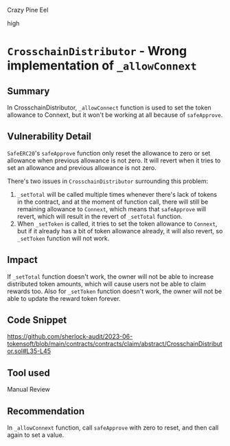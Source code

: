 Crazy Pine Eel

high

# `CrosschainDistributor` - Wrong implementation of `_allowConnext`

## Summary
In CrosschainDistributor, `_allowConnect` function is used to set the token allowance to Connext, but it won't be working at all because of `safeApprove`.

## Vulnerability Detail
`SafeERC20`'s `safeApprove` function only reset the allowance to zero or set allowance when previous allowance is not zero.
It will revert when it tries to set an allowance and previous allowance is not zero.

There's two issues in `CrosschainDistributor` surrounding this problem:

1. `_setTotal` will be called multiple times whenever there's lack of tokens in the contract, and at the moment of function call, there will still be remaining allowance to `Connext`, which means that `safeApprove` will revert, which will result in the revert of `_setTotal` function.
2. When `_setToken` is called, it tries to set the token allowance to `Connext`, but if it already has a bit of token allowance already, it will also revert, so `_setToken` function will not work.

## Impact
If `_setTotal` function doesn't work, the owner will not be able to increase distributed token amounts, which will cause users not be able to claim rewards too.
Also for `_setToken` function doesn't work, the owner will not be able to update the reward token forever.

## Code Snippet
https://github.com/sherlock-audit/2023-06-tokensoft/blob/main/contracts/contracts/claim/abstract/CrosschainDistributor.sol#L35-L45

## Tool used

Manual Review

## Recommendation
In `_allowConnext` function, call `safeApprove` with zero to reset, and then call again to set a value.

